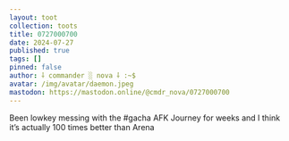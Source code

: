 ```yaml
---
layout: toot
collection: toots
title: 0727000700
date: 2024-07-27
published: true
tags: []
pinned: false
author: ⸸ commander ░ nova ⸸ :~$
avatar: /img/avatar/daemon.jpeg
mastodon: https://mastodon.online/@cmdr_nova/0727000700
---
```


Been lowkey messing with the #gacha AFK Journey for weeks and I think it’s actually 100 times better than Arena
